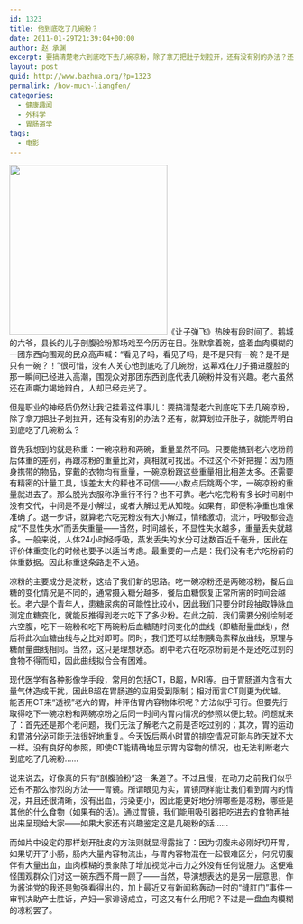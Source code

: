 ```yaml
---
id: 1323
title: 他到底吃了几碗粉？
date: 2011-01-29T21:39:04+00:00
author: 赵 承渊
excerpt: 要搞清楚老六到底吃下去几碗凉粉，除了拿刀把肚子划拉开，还有没有别的办法？还有，就算划拉开肚子，就能弄明白到底吃了几碗粉么？
layout: post
guid: http://www.bazhua.org/?p=1323
permalink: /how-much-liangfen/
categories:
  - 健康趣闻
  - 外科学
  - 胃肠道学
tags:
  - 电影
---
```

[<img class="alignleft size-medium wp-image-1328" title="U2519P28DT20101228025025" src="/wp-content/uploads/2011/01/U2519P28DT20101228025025-280x300.jpg" alt="" width="280" height="300" srcset="/wp-content/uploads/2011/01/U2519P28DT20101228025025-280x300.jpg 280w, /wp-content/uploads/2011/01/U2519P28DT20101228025025-140x150.jpg 140w, /wp-content/uploads/2011/01/U2519P28DT20101228025025.jpg 450w" sizes="(max-width: 280px) 100vw, 280px" />](/wp-content/uploads/2011/01/U2519P28DT20101228025025.jpg)《让子弹飞》热映有段时间了。鹅城的六爷，县长的儿子剖腹验粉那场戏至今历历在目。张默拿着碗，盛着血肉模糊的一团东西向围观的民众高声喊：“看见了吗，看见了吗，是不是只有一碗？是不是只有一碗？！”很可惜，没有人关心他到底吃了几碗粉，这幕戏在刀子捅进腹腔的那一瞬间已经进入高潮，围观众对那团东西到底代表几碗粉并没有兴趣。老六虽然还在声嘶力竭地辩白，人却已经走光了。

但是职业的神经质仍然让我记挂着这件事儿：要搞清楚老六到底吃下去几碗凉粉，除了拿刀把肚子划拉开，还有没有别的办法？还有，就算划拉开肚子，就能弄明白到底吃了几碗粉么？

首先我想到的就是称重：一碗凉粉和两碗，重量显然不同。只要能搞到老六吃粉前后体重的差别，再跟凉粉的重量比对，真相就可找出。不过这个不好把握：因为随身携带的物品，穿戴的衣物均有重量，一碗凉粉跟这些重量相比相差太多。还需要有精密的计量工具，误差太大的秤也不可信——小数点后跳两个字，一碗凉粉的重量就进去了。那么脱光衣服称净重行不行？也不可靠。老六吃完粉有多长时间剧中没有交代，中间是不是小解过，或者大解过无从知晓。如果有，即便称净重也难保准确了。退一步讲，就算老六吃完粉没有大小解过，情绪激动，流汗，呼吸都会造成“不显性失水”而丢失重量——当然，时间越长，不显性失水越多，重量丢失就越多。一般来说，人体24小时经呼吸，蒸发丢失的水分可达数百近千毫升，因此在评价体重变化的时候也要予以适当考虑。最重要的一点是：我们没有老六吃粉前的体重数据。因此称重这条路走不大通。

凉粉的主要成分是淀粉，这给了我们新的思路。吃一碗凉粉还是两碗凉粉，餐后血糖的变化情况是不同的，通常摄入糖分越多，餐后血糖恢复正常所需的时间会越长。老六是个青年人，患糖尿病的可能性比较小，因此我们只要分时段抽取静脉血测定血糖变化，就能反推得到老六吃下了多少粉。在此之前，我们需要分别绘制老六空腹，吃下一碗粉和吃下两碗粉后血糖随时间变化的曲线（即糖耐量曲线），然后将此次血糖曲线与之比对即可。同时，我们还可以绘制胰岛素释放曲线，原理与糖耐量曲线相同。当然，这只是理想状态。剧中老六在吃凉粉前是不是还吃过别的食物不得而知，因此曲线拟合会有困难。

现代医学有各种影像学手段，常用的包括CT，B超，MRI等。由于胃肠道内含有大量气体造成干扰，因此B超在胃肠道的应用受到限制；相对而言CT则更为优越。能否用CT来“透视”老六的胃，并评估胃内容物体积呢？方法似乎可行。但要先行取得吃下一碗凉粉和两碗凉粉之后同一时间内胃内情况的参照以便比较。问题就来了：首先还是那个老问题，我们无法了解老六之前是否吃过别的；其次，胃的运动和胃液分泌可能无法很好地重复。今天饭后两小时胃的排空情况可能与昨天就不大一样。没有良好的参照，即使CT能精确地显示胃内容物的情况，也无法判断老六到底吃了几碗粉&#8230;&#8230;

说来说去，好像真的只有“剖腹验粉”这一条道了。不过且慢，在动刀之前我们似乎还有不那么惨烈的方法——胃镜。所谓眼见为实，胃镜同样能让我们看到胃内的情况，并且还很清晰，没有出血，污染更小，因此能更好地分辨哪些是凉粉，哪些是其他的什么食物（如果有的话）。通过胃镜，我们能用吸引器把吃进去的食物再抽出来呈现给大家——如果大家还有兴趣鉴定这是几碗粉的话&#8230;&#8230;

而如片中设定的那样划开肚皮的方法则就显得露拙了：因为切腹未必刚好切开胃，如果切开了小肠，肠内大量内容物流出，与胃内容物混在一起很难区分，何况切腹伴有大量出血，血肉模糊的景象除了增加视觉冲击力之外没有任何说服力。这便难怪围观群众们对这一碗东西不屑一顾了——当然，导演想表达的是另一层意思，作为酱油党的我还是勉强看得出的，加上最近又有新闻称轰动一时的“缝肛门”事件一审判决助产士胜诉，产妇一家诽谤成立，可这又有什么用呢？不过是一盘血肉模糊的凉粉罢了。
